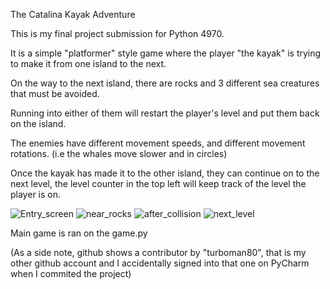 The Catalina Kayak Adventure

This is my final project submission for Python 4970.

It is a simple "platformer" style game where the player "the kayak" is trying to make it from one island to the next.

On the way to the next island, there are rocks and 3 different sea creatures that must be avoided.

Running into either of them will restart the player's level and put them back on the island.

The enemies have different movement speeds, and different movement rotations. (i.e the whales move slower and in circles)

Once the kayak has made it to the other island, they can continue on to the next level, the level counter in the top left will keep track of the level the player is on. 


![Entry_screen](https://user-images.githubusercontent.com/87054001/233895766-0c36f6a9-99dc-4cef-9ccc-cc4a6b095508.PNG)
![near_rocks](https://user-images.githubusercontent.com/87054001/233895767-b3216a03-edb1-410e-b925-43d8ebd7139b.PNG)
![after_collision](https://user-images.githubusercontent.com/87054001/233895765-c0558988-7baa-4996-a8c3-ec01b0d641bb.PNG)
![next_level](https://user-images.githubusercontent.com/87054001/233895769-785fe115-87a4-4848-a3ea-f639fc3605bd.PNG)


Main game is ran on the game.py

(As a side note, github shows a contributor by "turboman80", that is my other github account and I accidentally signed into that one on PyCharm when I commited the project)
